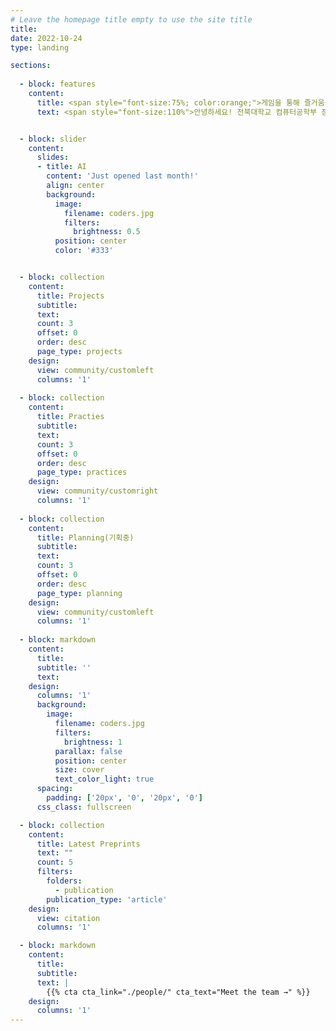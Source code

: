 ```yaml
---
# Leave the homepage title empty to use the site title
title:
date: 2022-10-24
type: landing

sections:
      
  - block: features
    content:
      title: <span style="font-size:75%; color:orange;">게임을 통해 즐거움을 창조하고 싶은 개발자입니다! </span>
      text: <span style="font-size:110%">안녕하세요! 전북대학교 컴퓨터공학부 장동하입니다. <br>게임 개발에 열정을 가지고 있으며, Unity를 활용한 프로젝트 경험이 있습니다.</span>


  - block: slider
    content:
      slides:
      - title: AI
        content: 'Just opened last month!'
        align: center
        background:
          image:
            filename: coders.jpg
            filters:
              brightness: 0.5
          position: center
          color: '#333'


  - block: collection
    content:
      title: Projects
      subtitle:
      text:
      count: 3
      offset: 0
      order: desc
      page_type: projects
    design:
      view: community/customleft
      columns: '1'
    
  - block: collection
    content:
      title: Practies
      subtitle:
      text:
      count: 3
      offset: 0
      order: desc
      page_type: practices
    design:
      view: community/customright
      columns: '1'
  
  - block: collection
    content:
      title: Planning(기획중)
      subtitle:
      text:
      count: 3
      offset: 0
      order: desc
      page_type: planning
    design:
      view: community/customleft
      columns: '1'
  
  - block: markdown
    content:
      title:
      subtitle: ''
      text:
    design:
      columns: '1'
      background:
        image: 
          filename: coders.jpg
          filters:
            brightness: 1
          parallax: false
          position: center
          size: cover
          text_color_light: true
      spacing:
        padding: ['20px', '0', '20px', '0']
      css_class: fullscreen

  - block: collection
    content:
      title: Latest Preprints
      text: ""
      count: 5
      filters:
        folders:
          - publication
        publication_type: 'article'
    design:
      view: citation
      columns: '1'

  - block: markdown
    content:
      title:
      subtitle:
      text: |
        {{% cta cta_link="./people/" cta_text="Meet the team →" %}}
    design:
      columns: '1'
---
```

